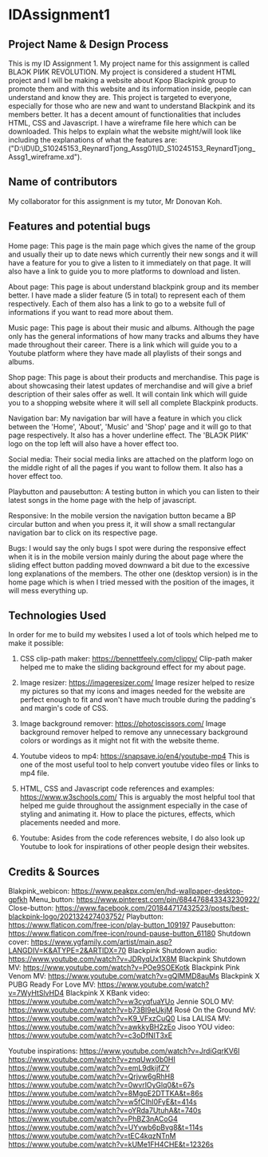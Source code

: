 # IDAssignment1

## Project Name & Design Process

This is my ID Assignment 1. My project name for this assignment is called BLAƆK PIИK REVOLUTION. My project is considered a student HTML project and I will be making a website about Kpop Blackpink group to promote them and with this website and its information inside, people can understand and know they are. This project is targeted to everyone, especially for those who are new and want to understand Blackpink and its members better. It has a decent amount of functionalities that includes HTML, CSS and Javascript. I have a wireframe file here which can be downloaded. This helps to explain what the website might/will look like including the explanations of what the features are:("D:\ID\ID_S10245153_ReynardTjong_Assg01\ID_S10245153_ReynardTjong_Assg1_wireframe.xd").

## Name of contributors

My collaborator for this assignment is my tutor, Mr Donovan Koh.

## Features and potential bugs

Home page: This page is the main page which gives the name of the group and usually their up to date news which currently their new songs and it will have a feature for you to give a listen to it immediately on that page. It will also have a link to guide you to more platforms to download and listen.

About page: This page is about understand blackpink group and its member better. I have made a slider feature (5 in total) to represent each of them respectively. Each of them also has a link to go to a website full of informations if you want to read more about them.

Music page: This page is about their music and albums. Although the page only has the general informations of how many tracks and albums they have made throughout their career. There is a link which will guide you to a Youtube platform where they have made all playlists of their songs and albums.

Shop page: This page is about their products and merchandise. This page is about showcasing their latest updates of merchandise and will give a brief description of their sales offer as well. It will contain link which will guide you to a shopping website where it will sell all complete Blackpink products.

Navigation bar: My navigation bar will have a feature in which you click between the 'Home', 'About', 'Music' and 'Shop' page and it will go to that page respectively. It also has a hover underline effect. The 'BLAƆK PIИK' logo on the top left will also have a hover effect too.

Social media: Their social media links are attached on the platform logo on the middle right of all the pages if you want to follow them. It also has a hover effect too.

Playbutton and pausebutton: A testing button in which you can listen to their latest songs in the home page with the help of javascript.

Responsive: In the mobile version the navigation button became a BP circular button and when you press it, it will show a small rectangular navigation bar to click on its respective page.

Bugs: I would say the only bugs I spot were during the responsive effect when it is in the mobile version mainly during the about page where the sliding effect button padding moved downward a bit due to the excessive long explanations of the members. The other one (desktop version) is in the home page which is when I tried messed with the position of the images, it will mess everything up.

## Technologies Used

In order for me to build my websites I used a lot of tools which helped me to make it possible:

1. CSS clip-path maker: https://bennettfeely.com/clippy/
   Clip-path maker helped me to make the sliding background effect for my about page.

2. Image resizer: https://imageresizer.com/
   Image resizer helped to resize my pictures so that my icons and images needed for the website are perfect enough to fit and won't have much trouble during the padding's and margin's code of CSS.

3. Image background remover: https://photoscissors.com/
   Image background remover helped to remove any unnecessary background colors or wordings as it might not fit with the website theme.

4. Youtube videos to mp4: https://snapsave.io/en4/youtube-mp4
   This is one of the most useful tool to help convert youtube video files or links to mp4 file.

5. HTML, CSS and Javascript code references and examples: https://www.w3schools.com/
   This is arguably the most helpful tool that helped me guide throughout the assignment especially in the case of styling and animating it. How to place the pictures, effects, which placements needed and more.

6. Youtube: Asides from the code references website, I do also look up Youtube to look for inspirations of other people design their websites.

## Credits & Sources

Blakpink_webicon: https://www.peakpx.com/en/hd-wallpaper-desktop-gpfkh
Menu_button: https://www.pinterest.com/pin/684476843343230922/
Close-button: https://www.facebook.com/201844717432523/posts/best-blackpink-logo/202132427403752/
Playbutton: https://www.flaticon.com/free-icon/play-button_109197
Pausebutton: https://www.flaticon.com/free-icon/round-pause-button_61180
Shutdown cover: https://www.ygfamily.com/artist/main.asp?LANGDIV=K&ATYPE=2&ARTIDX=70
Blackpink Shutdown audio: https://www.youtube.com/watch?v=JDRyqUx1X8M
Blackpink Shutdown MV: https://www.youtube.com/watch?v=POe9SOEKotk
Blackpink Pink Venom MV: https://www.youtube.com/watch?v=gQlMMD8auMs
Blackpink X PUBG Ready For Love MV: https://www.youtube.com/watch?v=7WyHtSlvHD4
Blackpink X KBank video: https://www.youtube.com/watch?v=w3cyqfuaYUo
Jennie SOLO MV: https://www.youtube.com/watch?v=b73BI9eUkjM
Rosé On the Ground MV: https://www.youtube.com/watch?v=K9_VFxzCuQ0
Lisa LALISA MV: https://www.youtube.com/watch?v=awkkyBH2zEo
Jisoo YOU video: https://www.youtube.com/watch?v=c3oDfNIT3xE

Youtube inspirations:
https://www.youtube.com/watch?v=JrdiGqrKV6I
https://www.youtube.com/watch?v=znqUwx0b0HI
https://www.youtube.com/watch?v=emL9dkijfZY
https://www.youtube.com/watch?v=Qrjvw6gRhH8
https://www.youtube.com/watch?v=0wvrlOyGlq0&t=67s
https://www.youtube.com/watch?v=8MgpE2DTTKA&t=86s
https://www.youtube.com/watch?v=w5fCIhI0FyE&t=414s
https://www.youtube.com/watch?v=oYRda7UtuhA&t=740s
https://www.youtube.com/watch?v=PhBZ3nACoG4
https://www.youtube.com/watch?v=UYvwb6pBvg8&t=114s
https://www.youtube.com/watch?v=tEC4kqzNTnM
https://www.youtube.com/watch?v=kUMe1FH4CHE&t=12326s
